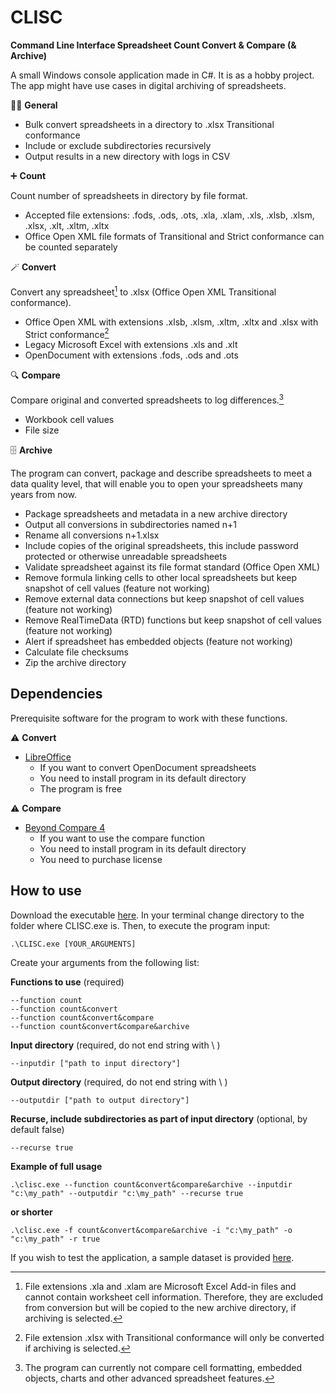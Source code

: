 # CLISC
**Command Line Interface Spreadsheet Count Convert & Compare (& Archive)**

A small Windows console application made in C#. It is as a hobby project. The app might have use cases in digital archiving of spreadsheets.

:rainbow_flag: **General**
* Bulk convert spreadsheets in a directory to .xlsx Transitional conformance
* Include or exclude subdirectories recursively
* Output results in a new directory with logs in CSV

:heavy_plus_sign: **Count**

Count number of spreadsheets in directory by file format. 
* Accepted file extensions: .fods, .ods, .ots, .xla, .xlam, .xls, .xlsb, .xlsm, .xlsx, .xlt, .xltm, .xltx
* Office Open XML file formats of Transitional and Strict conformance can be counted separately

:magic_wand: **Convert**

Convert any spreadsheet[^1] to .xlsx (Office Open XML Transitional conformance).
* Office Open XML with extensions .xlsb, .xlsm, .xltm, .xltx and .xlsx with Strict conformance[^2]
* Legacy Microsoft Excel with extensions .xls and .xlt
* OpenDocument with extensions .fods, .ods and .ots

:mag: **Compare**

Compare original and converted spreadsheets to log differences.[^3]
* Workbook cell values
* File size

:file_cabinet: **Archive**

The program can convert, package and describe spreadsheets to meet a data quality level, that will enable you to open your spreadsheets many years from now. 
* Package spreadsheets and metadata in a new archive directory
* Output all conversions in subdirectories named n+1
* Rename all conversions n+1.xlsx
* Include copies of the original spreadsheets, this include password protected or otherwise unreadable spreadsheets
* Validate spreadsheet against its file format standard (Office Open XML)
* Remove formula linking cells to other local spreadsheets but keep snapshot of cell values (feature not working)
* Remove external data connections but keep snapshot of cell values (feature not working)
* Remove RealTimeData (RTD) functions but keep snapshot of cell values (feature not working)
* Alert if spreadsheet has embedded objects (feature not working)
* Calculate file checksums
* Zip the archive directory

## Dependencies
Prerequisite software for the program to work with these functions.

:warning: **Convert**
* [LibreOffice](https://www.libreoffice.org/)
  - If you want to convert OpenDocument spreadsheets
  - You need to install program in its default directory
  - The program is free

:warning: **Compare**
* [Beyond Compare 4](https://www.scootersoftware.com/)
  - If you want to use the compare function
  - You need to install program in its default directory
  - You need to purchase license

## How to use
Download the executable [here](https://github.com/Asbjoedt/CLISC/releases). In your terminal change directory to the folder where CLISC.exe is. Then, to execute the program input:

```
.\CLISC.exe [YOUR_ARGUMENTS]
```

Create your arguments from the following list:

**Functions to use** (required)
```
--function count
--function count&convert
--function count&convert&compare
--function count&convert&compare&archive
```
**Input directory** (required, do not end string with \\ )
```
--inputdir ["path to input directory"]
```
**Output directory** (required, do not end string with \\ )
```
--outputdir ["path to output directory"]
```
**Recurse, include subdirectories as part of input directory** (optional, by default false)
```
--recurse true
```
**Example of full usage**
```
.\clisc.exe --function count&convert&compare&archive --inputdir "c:\my_path" --outputdir "c:\my_path" --recurse true
```
**or shorter**
```
.\clisc.exe -f count&convert&compare&archive -i "c:\my_path" -o "c:\my_path" -r true
```

If you wish to test the application, a sample dataset is provided [here](https://github.com/Asbjoedt/CLISC/tree/master/Test_Data).

[^1]: File extensions .xla and .xlam are Microsoft Excel Add-in files and cannot contain worksheet cell information. Therefore, they are excluded from conversion but will be copied to the new archive directory, if archiving is selected.
[^2]: File extension .xlsx with Transitional conformance will only be converted if archiving is selected.
[^3]: The program can currently not compare cell formatting, embedded objects, charts and other advanced spreadsheet features.
